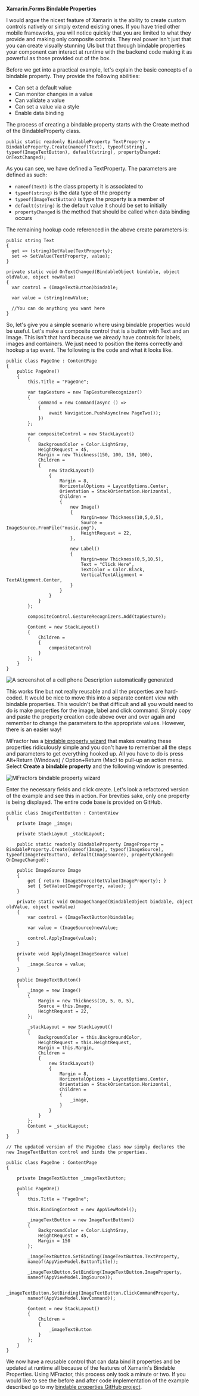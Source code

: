 **Xamarin.Forms Bindable Properties**

I would argue the nicest feature of Xamarin is the ability to create custom controls natively or simply extend existing ones. If you have tried other mobile frameworks, you will notice quickly that you are limited to what they provide and making only composite controls. They real power isn't just that you can create visually stunning UIs but that through bindable properties your component can interact at runtime with the backend code making it as powerful as those provided out of the box.

Before we get into a practical example, let's explain the basic concepts of a bindable property. They provide the following abilities:

- Can set a default value
- Can monitor changes in a value
- Can validate a value
- Can set a value via a style
- Enable data binding

The process of creating a bindable property starts with the Create method of the BindableProperty class.

```
public static readonly BindableProperty TextProperty = BindableProperty.Create(nameof(Text), typeof(string), typeof(ImageTextButton), default(string), propertyChanged: OnTextChanged);
```

As you can see, we have defined a TextProperty. The parameters are
defined as such:

-  `nameof(Text)` is the class property it is associated to
-   `typeof(string)` is the data type of the property
-   `typeof(ImageTextButton)` is type the property is a member of
-   `default(string)` is the default value it should be set to initially
-   `propertyChanged` is the method that should be called when data
    binding occurs

The remaining hookup code referenced in the above create parameters is:

```
public string Text
{
  get => (string)GetValue(TextProperty);
  set => SetValue(TextProperty, value);
}

private static void OnTextChanged(BindableObject bindable, object oldValue, object newValue)
{
  var control = (ImageTextButton)bindable;

  var value = (string)newValue;

  //You can do anything you want here
}
```

So, let's give you a simple scenario where using bindable properties would be useful. Let's make a composite control that is a button with Text and an Image. This isn't that hard because we already have controls for labels, images and containers. We just need to position the items correctly and hookup a tap event. The following is the code and what it looks like.

```
public class PageOne : ContentPage
{
    public PageOne()
    {
        this.Title = "PageOne";

        var tapGesture = new TapGestureRecognizer()
        {
            Command = new Command(async () =>
            {
                await Navigation.PushAsync(new PageTwo());
            })
        };

        var compositeControl = new StackLayout()
        {
            BackgroundColor = Color.LightGray,
            HeightRequest = 45,
            Margin = new Thickness(150, 100, 150, 100),
            Children =
            {
                new StackLayout()
                {
                    Margin = 8,
                    HorizontalOptions = LayoutOptions.Center,
                    Orientation = StackOrientation.Horizontal,
                    Children =
                    {
                        new Image()
                        {
                            Margin=new Thickness(10,5,0,5),
                            Source = ImageSource.FromFile("music.png"),
                            HeightRequest = 22,
                        },

                        new Label()
                        {
                            Margin=new Thickness(0,5,10,5),
                            Text = "Click Here",
                            TextColor = Color.Black,
                            VerticalTextAlignment = TextAlignment.Center,
                        }
                    }
                }
            }
        };

        compositeControl.GestureRecognizers.Add(tapGesture);

        Content = new StackLayout()
        {
            Children =
            {
                compositeControl
            }
        };
    }
}
```

![A screenshot of a cell phone Description automatically generated](img/image1.png)

This works fine but not really reusable and all the properties are hard-coded. It would be nice to move this into a separate content view with bindable properties. This wouldn't be that difficult and all you would need to do is make properties for the image, label and click command. Simply copy and paste the property creation code above over and over again and remember to change the parameters to the appropriate values. However, there is an easier way!

MFractor has a [bindable property wizard](https://docs.mfractor.com/xamarin-forms/custom-controls/bindable-property-wizard/) that makes creating these properties ridiculously simple and you don't have to remember all the steps and parameters to get everything hooked up. All you have to do is press Alt+Return (Windows) / Option+Return (Mac) to pull-up an action menu. Select **Create a bindable property** and the following window is presented.

![MFractors bindable property wizard](img/image2.png)

Enter the necessary fields and click create. Let's look a refactored version of the example and see this in action. For brevities sake, only one property is being displayed. The entire code base is provided on GitHub.

```
public class ImageTextButton : ContentView
{
    private Image _image;

    private StackLayout _stackLayout;

    public static readonly BindableProperty ImageProperty = BindableProperty.Create(nameof(Image), typeof(ImageSource), typeof(ImageTextButton), default(ImageSource), propertyChanged: OnImageChanged);

    public ImageSource Image
    {
        get { return (ImageSource)GetValue(ImageProperty); }
        set { SetValue(ImageProperty, value); }
    }

    private static void OnImageChanged(BindableObject bindable, object oldValue, object newValue)
    {
        var control = (ImageTextButton)bindable;

        var value = (ImageSource)newValue;

        control.ApplyImage(value);
    }

    private void ApplyImage(ImageSource value)
    {
        _image.Source = value;
    }

    public ImageTextButton()
    {
        _image = new Image()
        {
            Margin = new Thickness(10, 5, 0, 5),
            Source = this.Image,
            HeightRequest = 22,
        };

        _stackLayout = new StackLayout()
        {
            BackgroundColor = this.BackgroundColor,
            HeightRequest = this.HeightRequest,
            Margin = this.Margin,
            Children =
            {
                new StackLayout()
                {
                    Margin = 8,
                    HorizontalOptions = LayoutOptions.Center,
                    Orientation = StackOrientation.Horizontal,
                    Children =
                    {
                        _image,
                    }
                }
            }
        };
        Content = _stackLayout;
    }
}

// The updated version of the PageOne class now simply declares the new ImageTextButton control and binds the properties.

public class PageOne : ContentPage
{

    private ImageTextButton _imageTextButton;

    public PageOne()
    {
        this.Title = "PageOne";

        this.BindingContext = new AppViewModel();

        _imageTextButton = new ImageTextButton()
        {
            BackgroundColor = Color.LightGray,
            HeightRequest = 45,
            Margin = 150
        };

        _imageTextButton.SetBinding(ImageTextButton.TextProperty,
        nameof(AppViewModel.ButtonTitle));

        _imageTextButton.SetBinding(ImageTextButton.ImageProperty,
        nameof(AppViewModel.ImgSource));

        _imageTextButton.SetBinding(ImageTextButton.ClickCommandProperty,
        nameof(AppViewModel.NavCommand));

        Content = new StackLayout()
        {
            Children =
            {
                _imageTextButton
            }
        };
    }
}
```

We now have a reusable control that can data bind it properties and be updated at runtime all because of the features of Xamarin's Bindable Properties. Using MFractor, this process only took a minute or two. If you would like to see the before and after code implementation of the example described go to my [bindable properties GitHub project](https://github.com/azdevelopnet/MFactor/tree/master/BindableProperties).

